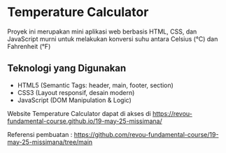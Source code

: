 

# Temperature Calculator

Proyek ini merupakan mini aplikasi web berbasis HTML, CSS, dan JavaScript murni untuk melakukan konversi suhu antara Celsius (°C) dan Fahrenheit (°F)

## Teknologi yang Digunakan
- HTML5 (Semantic Tags: header, main, footer, section)
- CSS3 (Layout responsif, desain modern)
- JavaScript (DOM Manipulation & Logic)

Website Temperature Calculator dapat di akses di https://revou-fundamental-course.github.io/19-may-25-missimana/

Referensi pembuatan : https://github.com/revou-fundamental-course/19-may-25-missimana/tree/main
